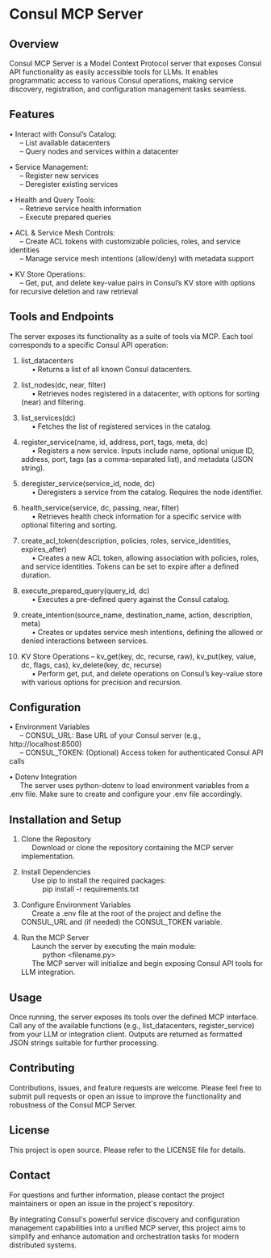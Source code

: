 Consul MCP Server
=================

Overview
--------
Consul MCP Server is a Model Context Protocol server that exposes Consul API functionality as easily accessible tools for LLMs. It enables programmatic access to various Consul operations, making service discovery, registration, and configuration management tasks seamless.

Features
--------
• Interact with Consul’s Catalog:  
  – List available datacenters  
  – Query nodes and services within a datacenter

• Service Management:  
  – Register new services  
  – Deregister existing services

• Health and Query Tools:  
  – Retrieve service health information  
  – Execute prepared queries

• ACL & Service Mesh Controls:  
  – Create ACL tokens with customizable policies, roles, and service identities  
  – Manage service mesh intentions (allow/deny) with metadata support

• KV Store Operations:  
  – Get, put, and delete key-value pairs in Consul’s KV store with options for recursive deletion and raw retrieval

Tools and Endpoints
-------------------
The server exposes its functionality as a suite of tools via MCP. Each tool corresponds to a specific Consul API operation:

1. list_datacenters  
  • Returns a list of all known Consul datacenters.

2. list_nodes(dc, near, filter)  
  • Retrieves nodes registered in a datacenter, with options for sorting (near) and filtering.

3. list_services(dc)  
  • Fetches the list of registered services in the catalog.

4. register_service(name, id, address, port, tags, meta, dc)  
  • Registers a new service. Inputs include name, optional unique ID, address, port, tags (as a comma-separated list), and metadata (JSON string).

5. deregister_service(service_id, node, dc)  
  • Deregisters a service from the catalog. Requires the node identifier.

6. health_service(service, dc, passing, near, filter)  
  • Retrieves health check information for a specific service with optional filtering and sorting.

7. create_acl_token(description, policies, roles, service_identities, expires_after)  
  • Creates a new ACL token, allowing association with policies, roles, and service identities. Tokens can be set to expire after a defined duration.

8. execute_prepared_query(query_id, dc)  
  • Executes a pre-defined query against the Consul catalog.

9. create_intention(source_name, destination_name, action, description, meta)  
  • Creates or updates service mesh intentions, defining the allowed or denied interactions between services.

10. KV Store Operations – kv_get(key, dc, recurse, raw), kv_put(key, value, dc, flags, cas), kv_delete(key, dc, recurse)  
  • Perform get, put, and delete operations on Consul’s key-value store with various options for precision and recursion.

Configuration
-------------
• Environment Variables  
  – CONSUL_URL: Base URL of your Consul server (e.g., http://localhost:8500)  
  – CONSUL_TOKEN: (Optional) Access token for authenticated Consul API calls

• Dotenv Integration  
  The server uses python-dotenv to load environment variables from a .env file. Make sure to create and configure your .env file accordingly.

Installation and Setup
----------------------
1. Clone the Repository  
  Download or clone the repository containing the MCP server implementation.

2. Install Dependencies  
  Use pip to install the required packages:  
   pip install -r requirements.txt

3. Configure Environment Variables  
  Create a .env file at the root of the project and define the CONSUL_URL and (if needed) the CONSUL_TOKEN variable.

4. Run the MCP Server  
  Launch the server by executing the main module:  
   python <filename.py>  
  The MCP server will initialize and begin exposing Consul API tools for LLM integration.

Usage
-----
Once running, the server exposes its tools over the defined MCP interface. Call any of the available functions (e.g., list_datacenters, register_service) from your LLM or integration client. Outputs are returned as formatted JSON strings suitable for further processing.

Contributing
------------
Contributions, issues, and feature requests are welcome. Please feel free to submit pull requests or open an issue to improve the functionality and robustness of the Consul MCP Server.

License
-------
This project is open source. Please refer to the LICENSE file for details.

Contact
-------
For questions and further information, please contact the project maintainers or open an issue in the project's repository.

By integrating Consul's powerful service discovery and configuration management capabilities into a unified MCP server, this project aims to simplify and enhance automation and orchestration tasks for modern distributed systems.